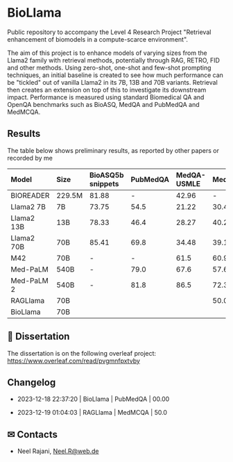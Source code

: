 # BioLlama
Public repository to accompany the Level 4 Research Project "Retrieval enhancement of biomodels in a compute-scarce environment".

The aim of this project is to enhance models of varying sizes from the Llama2 family with retrieval methods, potentially through RAG, RETRO, FID and other methods. Using zero-shot, one-shot and few-shot prompting techniques, an initial baseline is created to see how much performance can be "tickled" out of vanilla Llama2 in its 7B, 13B and 70B variants. Retrieval then creates an extension on top of this to investigate its downstream impact. Performance is measured using standard Biomedical QA and OpenQA benchmarks such as BioASQ, MedQA and PubMedQA and MedMCQA.

## Results
The table below shows preliminary results, as reported by other papers or recorded by me

 <!-- table -->
| Model      | Size   | BioASQ5b snippets   | PubMedQA   | MedQA-USMLE   | MedMCQA   |
|:-----------|:-------|:--------------------|:-----------|:--------------|:----------|
| BIOREADER  | 229.5M | 81.88               | -          | 42.96         | -         |
| Llama2 7B  | 7B     | 73.75               | 54.5       | 21.22         | 30.4      |
| Llama2 13B | 13B    | 78.33               | 46.4       | 28.27         | 40.2      |
| Llama2 70B | 70B    | 85.41               | 69.8       | 34.48         | 39.1      |
| M42        | 70B    | -                   | -          | 61.5          | 60.9      |
| Med-PaLM   | 540B   | -                   | 79.0       | 67.6          | 57.6      |
| Med-PaLM 2 | 540B   | -                   | 81.8       | 86.5          | 72.3      |
| RAGLlama   | 70B    |                     |            |               | 50.0      |
| BioLlama   | 70B    |                     |            |               |           |
<!-- table -->

## 🔎 Dissertation
The dissertation is on the following overleaf project: https://www.overleaf.com/read/pvgmnfpxtvby

<!-- changelog -->



## Changelog
 * 2023-12-18 22:37:20 | BioLlama | PubMedQA | 00.00


 * 2023-12-19 01:04:03 | RAGLlama | MedMCQA | 50.0

<!-- changelog -->

## ✉ Contacts
* Neel Rajani, Neel.R@web.de